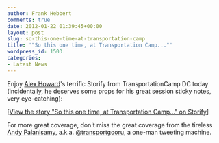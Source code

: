 ```yaml
---
author: Frank Hebbert
comments: true
date: 2012-01-22 01:39:45+00:00
layout: post
slug: so-this-one-time-at-transportation-camp
title: '"So this one time, at Transportation Camp..."'
wordpress_id: 1503
categories:
- Latest News
---
```


Enjoy [Alex Howard](http://gov20.govfresh.com/author/alex/)'s terrific Storify from TransportationCamp DC today (incidentally, he deserves some props for his great session sticky notes, very eye-catching):

[[View the story "So this one time, at Transportation Camp..." on Storify](http://storify.com/digiphile/so-this-one-time-at-transportation-camp)]

For more great coverage, don't miss the great coverage from the tireless [Andy Palanisamy](https://twitter.com/#!/transportgooru), a.k.a. [@transportgooru](https://twitter.com/#!/transportgooru), a one-man tweeting machine.

